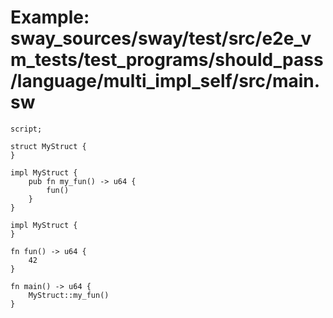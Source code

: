# Example: sway_sources/sway/test/src/e2e_vm_tests/test_programs/should_pass/language/multi_impl_self/src/main.sw

```sway
script;

struct MyStruct {
}

impl MyStruct {
    pub fn my_fun() -> u64 {
        fun()
    }
}

impl MyStruct {
}

fn fun() -> u64 {
    42
}

fn main() -> u64 {
    MyStruct::my_fun()
}

```
